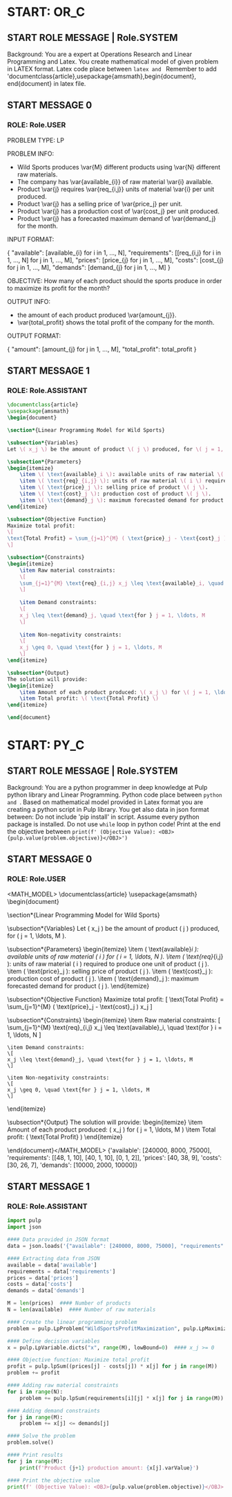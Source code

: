 # START: OR_C 
## START ROLE MESSAGE | Role.SYSTEM 
Background: You are a expert at Operations Research and Linear Programming and Latex. You create mathematical model of given problem in LATEX format. Latex code place between ```latex and ``` Remember to add 'documentclass{article},usepackage{amsmath},begin{document}, end{document} in latex file. 
## START MESSAGE 0 
### ROLE: Role.USER
<DESCRIPTION>
PROBLEM TYPE: LP

PROBLEM INFO:

- Wild Sports produces \var{M} different products using \var{N} different raw materials.
- The company has \var{available_{i}} of raw material \var{i} available.
- Product \var{j} requires \var{req_{i,j}} units of material \var{i} per unit produced.
- Product \var{j} has a selling price of \var{price_j} per unit.
- Product \var{j} has a production cost of \var{cost_j} per unit produced.
- Product \var{j} has a forecasted maximum demand of \var{demand_j} for the month.

INPUT FORMAT: 

{
    "available": [available_{i} for i in 1, ..., N],
    "requirements": [[req_{i,j} for i in 1, ..., N] for j in 1, ..., M],
    "prices": [price_{j} for j in 1, ..., M],
    "costs": [cost_{j} for j in 1, ..., M],
    "demands": [demand_{j} for j in 1, ..., M]
}

OBJECTIVE: How many of each product should the sports produce in order to maximize its profit for the month?

OUTPUT INFO:

- the amount of each product produced \var{amount_{j}}.
- \var{total_profit} shows the total profit of the company for the month.

OUTPUT FORMAT:

{
    "amount": [amount_{j} for j in 1, ..., M],
    "total_profit": total_profit
}

</DESCRIPTION>


## START MESSAGE 1 
### ROLE: Role.ASSISTANT
```latex
\documentclass{article}
\usepackage{amsmath}
\begin{document}

\section*{Linear Programming Model for Wild Sports}

\subsection*{Variables}
Let \( x_j \) be the amount of product \( j \) produced, for \( j = 1, \ldots, M \).

\subsection*{Parameters}
\begin{itemize}
    \item \( \text{available}_i \): available units of raw material \( i \) for \( i = 1, \ldots, N \).
    \item \( \text{req}_{i,j} \): units of raw material \( i \) required to produce one unit of product \( j \).
    \item \( \text{price}_j \): selling price of product \( j \).
    \item \( \text{cost}_j \): production cost of product \( j \).
    \item \( \text{demand}_j \): maximum forecasted demand for product \( j \).
\end{itemize}

\subsection*{Objective Function}
Maximize total profit:
\[
\text{Total Profit} = \sum_{j=1}^{M} ( \text{price}_j - \text{cost}_j ) x_j
\]

\subsection*{Constraints}
\begin{itemize}
    \item Raw material constraints:
    \[
    \sum_{j=1}^{M} \text{req}_{i,j} x_j \leq \text{available}_i, \quad \text{for } i = 1, \ldots, N
    \]
    
    \item Demand constraints:
    \[
    x_j \leq \text{demand}_j, \quad \text{for } j = 1, \ldots, M
    \]
    
    \item Non-negativity constraints:
    \[
    x_j \geq 0, \quad \text{for } j = 1, \ldots, M
    \]
\end{itemize}

\subsection*{Output}
The solution will provide:
\begin{itemize}
    \item Amount of each product produced: \( x_j \) for \( j = 1, \ldots, M \)
    \item Total profit: \( \text{Total Profit} \)
\end{itemize}

\end{document}
```

# START: PY_C 
## START ROLE MESSAGE | Role.SYSTEM 
Background: You are a python programmer in deep knowledge at Pulp python library and Linear Programming. Python code place between ```python and ```. Based on mathematical model provided in Latex format you are creating a python script in Pulp library. You get also data in json format between: <DATA></DATA> Do not include 'pip install' in script. Assume every python package is installed. Do not use `while` loop in python code! Print at the end the objective between <OBJ></OBJ> `print(f' (Objective Value): <OBJ>{pulp.value(problem.objective)}</OBJ>')` 
## START MESSAGE 0 
### ROLE: Role.USER
<MATH_MODEL>
\documentclass{article}
\usepackage{amsmath}
\begin{document}

\section*{Linear Programming Model for Wild Sports}

\subsection*{Variables}
Let \( x_j \) be the amount of product \( j \) produced, for \( j = 1, \ldots, M \).

\subsection*{Parameters}
\begin{itemize}
    \item \( \text{available}_i \): available units of raw material \( i \) for \( i = 1, \ldots, N \).
    \item \( \text{req}_{i,j} \): units of raw material \( i \) required to produce one unit of product \( j \).
    \item \( \text{price}_j \): selling price of product \( j \).
    \item \( \text{cost}_j \): production cost of product \( j \).
    \item \( \text{demand}_j \): maximum forecasted demand for product \( j \).
\end{itemize}

\subsection*{Objective Function}
Maximize total profit:
\[
\text{Total Profit} = \sum_{j=1}^{M} ( \text{price}_j - \text{cost}_j ) x_j
\]

\subsection*{Constraints}
\begin{itemize}
    \item Raw material constraints:
    \[
    \sum_{j=1}^{M} \text{req}_{i,j} x_j \leq \text{available}_i, \quad \text{for } i = 1, \ldots, N
    \]
    
    \item Demand constraints:
    \[
    x_j \leq \text{demand}_j, \quad \text{for } j = 1, \ldots, M
    \]
    
    \item Non-negativity constraints:
    \[
    x_j \geq 0, \quad \text{for } j = 1, \ldots, M
    \]
\end{itemize}

\subsection*{Output}
The solution will provide:
\begin{itemize}
    \item Amount of each product produced: \( x_j \) for \( j = 1, \ldots, M \)
    \item Total profit: \( \text{Total Profit} \)
\end{itemize}

\end{document}</MATH_MODEL>
<DATA>
{'available': [240000, 8000, 75000], 'requirements': [[48, 1, 10], [40, 1, 10], [0, 1, 2]], 'prices': [40, 38, 9], 'costs': [30, 26, 7], 'demands': [10000, 2000, 10000]}</DATA>


## START MESSAGE 1 
### ROLE: Role.ASSISTANT
```python
import pulp
import json

#### Data provided in JSON format
data = json.loads('{"available": [240000, 8000, 75000], "requirements": [[48, 1, 10], [40, 1, 10], [0, 1, 2]], "prices": [40, 38, 9], "costs": [30, 26, 7], "demands": [10000, 2000, 10000]}')

#### Extracting data from JSON
available = data['available']
requirements = data['requirements']
prices = data['prices']
costs = data['costs']
demands = data['demands']

M = len(prices)  #### Number of products
N = len(available)  #### Number of raw materials

#### Create the linear programming problem
problem = pulp.LpProblem("WildSportsProfitMaximization", pulp.LpMaximize)

#### Define decision variables
x = pulp.LpVariable.dicts("x", range(M), lowBound=0)  #### x_j >= 0

#### Objective function: Maximize total profit
profit = pulp.lpSum((prices[j] - costs[j]) * x[j] for j in range(M))
problem += profit

#### Adding raw material constraints
for i in range(N):
    problem += pulp.lpSum(requirements[i][j] * x[j] for j in range(M)) <= available[i]

#### Adding demand constraints
for j in range(M):
    problem += x[j] <= demands[j]

#### Solve the problem
problem.solve()

#### Print results
for j in range(M):
    print(f'Product {j+1} production amount: {x[j].varValue}')

#### Print the objective value
print(f' (Objective Value): <OBJ>{pulp.value(problem.objective)}</OBJ>')
```

